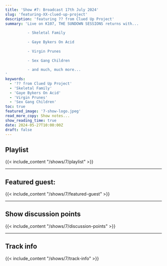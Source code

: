```yaml
---
title: 'Show #7: Broadcast 17th July 2024'
slug: 'featuring-XX-clued-up-project'
description: 'featuring ?? from Clued Up Project'
summary: 'Live on K107, THE SUNDOWN SESSIONS returns with...
 
          - Skeletal Family
                    
          - Gaye Bykers On Acid
          
          - Virgin Prunes
          
          - Sex Gang Children
          
          - and much, much more...
'
keywords:
  - '?? from Clued Up Project'
  - 'Skeletal Family'
  - 'Gaye Bykers On Acid'
  - 'Virgin Prunes'
  - 'Sex Gang Children'
toc: true
featured_image: '7-show-logo.jpeg'
read_more_copy: Show notes...
show_reading_time: true
date: 2024-05-27T10:00:00Z
draft: false
---
```


## Playlist
{{< include_content "/shows/7/playlist" >}}

---

## Featured guest:
{{< include_content "/shows/7/featured-guest" >}}

---

## Show discussion points
{{< include_content "/shows/7/discussion-points" >}}

---

## Track info
{{< include_content "/shows/7/track-info" >}}
